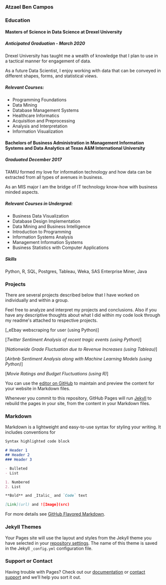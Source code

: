 

### Atzael Ben Campos

### Education

#### Masters of Science in Data Science at Drexel University
##### Anticipated Graduation - March 2020

Drexel University has taught me a wealth of knowledge that I plan to use in a tactical manner for engagement of data.

As a future Data Scientist, I enjoy working with data that can be conveyed in different shapes, forms, and statistical views. 


##### Relevant Courses:

- Programming Foundations
- Data Mining
- Database Management Systems
- Healthcare Informatics
- Acquisition and Preprocessing
- Analysis and Interpretation
- Information Visualization


#### Bachelors of Business Administration in Management Information Systems and Data Analytics at Texas A&M International University
##### Graduated December 2017

TAMIU formed my love for information technology and how data can be extracted from all types of avenues in business.

As an MIS major I am the bridge of IT technology know-how with business minded aspects. 


##### Relevant Courses in Undergrad:

- Business Data Visualization
- Database Design Implementation
- Data Mining and Business Intelligence
- Introduction to Programming
- Information Systems Analysis
- Management Information Systems
- Business Statistics with Computer Applications


##### Skills 

Python, R, SQL, Postgres, Tableau, Weka, SAS Enterprise Miner, Java


### Projects

There are several projects described below that I have worked on individually and within a group.

Feel free to analyze and interpret my projects and conclusions. Also if you have any descriptive thoughts about what I did within my code look through my readme's attached to respective projects.


[_eEbay webscraping for user (using Python)]



[_Twitter Sentiment Analysis of recent tragic events (using Python)_]



[_Nationwide Grade Fluctuation due to Revenue Increases (using Tableau)_]



[_Airbnb Sentiment Analysis along with Machine Learning Models (using Python)_]



[_Movie Ratings and Budget Fluctuations (using R)_]




You can use the [editor on GitHub](https://github.com/atzbencam/Resume/edit/master/README.md) to maintain and preview the content for your website in Markdown files.

Whenever you commit to this repository, GitHub Pages will run [Jekyll](https://jekyllrb.com/) to rebuild the pages in your site, from the content in your Markdown files.

### Markdown

Markdown is a lightweight and easy-to-use syntax for styling your writing. It includes conventions for

```markdown
Syntax highlighted code block

# Header 1
## Header 2
### Header 3

- Bulleted
- List

1. Numbered
2. List

**Bold** and _Italic_ and `Code` text

[Link](url) and ![Image](src)
```

For more details see [GitHub Flavored Markdown](https://guides.github.com/features/mastering-markdown/).

### Jekyll Themes

Your Pages site will use the layout and styles from the Jekyll theme you have selected in your [repository settings](https://github.com/atzbencam/Resume/settings). The name of this theme is saved in the Jekyll `_config.yml` configuration file.

### Support or Contact

Having trouble with Pages? Check out our [documentation](https://help.github.com/categories/github-pages-basics/) or [contact support](https://github.com/contact) and we’ll help you sort it out.
